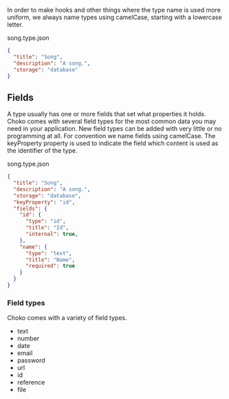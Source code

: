 In order to make hooks and other things where the type name is used more uniform, we always name types using camelCase, starting with a lowercase letter.

song.type.json

```json
{
  "title": "Song",
  "description": "A song.",
  "storage": "database"
}
```

## Fields

A type usually has one or more fields that set what properties it holds. Choko comes with several field types for the most common data you may need in your application. New field types can be added with very little or no programming at all. For convention we name fields using camelCase. The keyProperty property is used to indicate the field which content is used as the identifier of the type.

song.type.json

```json
{
  "title": "Song",
  "description": "A song.",
  "storage": "database",
  "keyProperty": "id",
  "fields": {
    "id": {
      "type": "id",
      "title": "Id",
      "internal": true,
    },
    "name": {
      "type": "text",
      "title": "Name",
      "required": true
    }
  }
}
```

### Field types

Choko comes with a variety of field types.

 - text
 - number
 - date
 - email
 - password
 - url
 - id
 - reference
 - file
